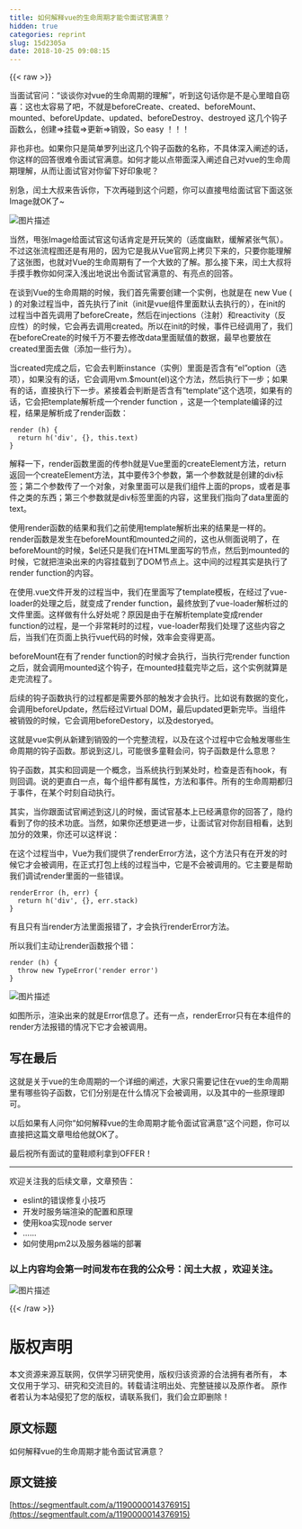 ```yaml
---
title: 如何解释vue的生命周期才能令面试官满意？
hidden: true
categories: reprint
slug: 15d2305a
date: 2018-10-25 09:08:15
---
```


{{< raw >}}
<p>&#x5F53;&#x9762;&#x8BD5;&#x5B98;&#x95EE;&#xFF1A;&#x201C;&#x8C08;&#x8C08;&#x4F60;&#x5BF9;vue&#x7684;&#x751F;&#x547D;&#x5468;&#x671F;&#x7684;&#x7406;&#x89E3;&#x201D;&#xFF0C;&#x542C;&#x5230;&#x8FD9;&#x53E5;&#x8BDD;&#x4F60;&#x662F;&#x4E0D;&#x662F;&#x5FC3;&#x91CC;&#x6697;&#x81EA;&#x7A83;&#x559C;&#xFF1A;&#x8FD9;&#x4E5F;&#x592A;&#x5BB9;&#x6613;&#x4E86;&#x5427;&#xFF0C;&#x4E0D;&#x5C31;&#x662F;beforeCreate&#x3001;created&#x3001;beforeMount&#x3001;mounted&#x3001;beforeUpdate&#x3001;updated&#x3001;beforeDestroy&#x3001;destroyed &#x8FD9;&#x51E0;&#x4E2A;&#x94A9;&#x5B50;&#x51FD;&#x6570;&#x4E48;&#xFF0C;&#x521B;&#x5EFA;=&gt;&#x6302;&#x8F7D;=&gt;&#x66F4;&#x65B0;=&gt;&#x9500;&#x6BC1;&#xFF0C;So easy &#xFF01;&#xFF01;&#xFF01;</p><p>&#x975E;&#x4E5F;&#x975E;&#x4E5F;&#x3002;&#x5982;&#x679C;&#x4F60;&#x53EA;&#x662F;&#x7B80;&#x5355;&#x7F57;&#x5217;&#x51FA;&#x8FD9;&#x51E0;&#x4E2A;&#x94A9;&#x5B50;&#x51FD;&#x6570;&#x7684;&#x540D;&#x79F0;&#xFF0C;&#x4E0D;&#x5177;&#x4F53;&#x6DF1;&#x5165;&#x9610;&#x8FF0;&#x7684;&#x8BDD;&#xFF0C;&#x4F60;&#x8FD9;&#x6837;&#x7684;&#x56DE;&#x7B54;&#x5F88;&#x96BE;&#x4EE4;&#x9762;&#x8BD5;&#x5B98;&#x6EE1;&#x610F;&#x3002;&#x5982;&#x4F55;&#x624D;&#x80FD;&#x4EE5;&#x70B9;&#x5E26;&#x9762;&#x6DF1;&#x5165;&#x9610;&#x8FF0;&#x81EA;&#x5DF1;&#x5BF9;vue&#x7684;&#x751F;&#x547D;&#x5468;&#x671F;&#x7406;&#x89E3;&#xFF0C;&#x4ECE;&#x800C;&#x8BA9;&#x9762;&#x8BD5;&#x5B98;&#x5BF9;&#x4F60;&#x7559;&#x4E0B;&#x597D;&#x5370;&#x8C61;&#x5462;&#xFF1F;</p><p>&#x522B;&#x6025;&#xFF0C;&#x95F0;&#x571F;&#x5927;&#x53D4;&#x6765;&#x544A;&#x8BC9;&#x4F60;&#xFF0C;&#x4E0B;&#x6B21;&#x518D;&#x78B0;&#x5230;&#x8FD9;&#x4E2A;&#x95EE;&#x9898;&#xFF0C;&#x4F60;&#x53EF;&#x4EE5;&#x76F4;&#x63A5;&#x7529;&#x7ED9;&#x9762;&#x8BD5;&#x5B98;&#x4E0B;&#x9762;&#x8FD9;&#x5F20;Image&#x5C31;OK&#x4E86;~</p><p><span class="img-wrap"><img data-src="/img/bV4xju?w=1200&amp;h=3039" src="https://static.alili.tech/img/bV4xju?w=1200&amp;h=3039" alt="&#x56FE;&#x7247;&#x63CF;&#x8FF0;" title="&#x56FE;&#x7247;&#x63CF;&#x8FF0;" style="cursor:pointer;display:inline"></span></p><p>&#x5F53;&#x7136;&#xFF0C;&#x7529;&#x5F20;Image&#x7ED9;&#x9762;&#x8BD5;&#x5B98;&#x8FD9;&#x53E5;&#x8BDD;&#x80AF;&#x5B9A;&#x662F;&#x5F00;&#x73A9;&#x7B11;&#x7684;&#xFF08;&#x9002;&#x5EA6;&#x5E7D;&#x9ED8;&#xFF0C;&#x7F13;&#x89E3;&#x7D27;&#x5F20;&#x6C14;&#x6C1B;&#xFF09;&#x3002;&#x4E0D;&#x8FC7;&#x8FD9;&#x5F20;&#x6D41;&#x7A0B;&#x56FE;&#x8FD8;&#x662F;&#x6709;&#x7528;&#x7684;&#xFF0C;&#x56E0;&#x4E3A;&#x5B83;&#x662F;&#x6211;&#x4ECE;Vue&#x5B98;&#x7F51;&#x4E0A;&#x62F7;&#x8D1D;&#x4E0B;&#x6765;&#x7684;&#xFF0C;&#x53EA;&#x8981;&#x4F60;&#x80FD;&#x7406;&#x89E3;&#x4E86;&#x8FD9;&#x5F20;&#x56FE;&#xFF0C;&#x4E5F;&#x5C31;&#x5BF9;Vue&#x7684;&#x751F;&#x547D;&#x5468;&#x671F;&#x6709;&#x4E86;&#x4E00;&#x4E2A;&#x5927;&#x81F4;&#x7684;&#x4E86;&#x89E3;&#x3002;&#x90A3;&#x4E48;&#x63A5;&#x4E0B;&#x6765;&#xFF0C;&#x95F0;&#x571F;&#x5927;&#x53D4;&#x5C06;&#x624B;&#x6478;&#x624B;&#x6559;&#x4F60;&#x5982;&#x4F55;&#x6DF1;&#x5165;&#x6D45;&#x51FA;&#x5730;&#x8BF4;&#x51FA;&#x4EE4;&#x9762;&#x8BD5;&#x5B98;&#x6EE1;&#x610F;&#x7684;&#x3001;&#x6709;&#x4EAE;&#x70B9;&#x7684;&#x56DE;&#x7B54;&#x3002;</p><p>&#x5728;&#x8C08;&#x5230;Vue&#x7684;&#x751F;&#x547D;&#x5468;&#x671F;&#x7684;&#x65F6;&#x5019;&#xFF0C;&#x6211;&#x4EEC;&#x9996;&#x5148;&#x9700;&#x8981;&#x521B;&#x5EFA;&#x4E00;&#x4E2A;&#x5B9E;&#x4F8B;&#xFF0C;&#x4E5F;&#x5C31;&#x662F;&#x5728; new Vue ( ) &#x7684;&#x5BF9;&#x8C61;&#x8FC7;&#x7A0B;&#x5F53;&#x4E2D;&#xFF0C;&#x9996;&#x5148;&#x6267;&#x884C;&#x4E86;init&#xFF08;init&#x662F;vue&#x7EC4;&#x4EF6;&#x91CC;&#x9762;&#x9ED8;&#x8BA4;&#x53BB;&#x6267;&#x884C;&#x7684;&#xFF09;&#xFF0C;&#x5728;init&#x7684;&#x8FC7;&#x7A0B;&#x5F53;&#x4E2D;&#x9996;&#x5148;&#x8C03;&#x7528;&#x4E86;beforeCreate&#xFF0C;&#x7136;&#x540E;&#x5728;injections&#xFF08;&#x6CE8;&#x5C04;&#xFF09;&#x548C;reactivity&#xFF08;&#x53CD;&#x5E94;&#x6027;&#xFF09;&#x7684;&#x65F6;&#x5019;&#xFF0C;&#x5B83;&#x4F1A;&#x518D;&#x53BB;&#x8C03;&#x7528;created&#x3002;&#x6240;&#x4EE5;&#x5728;init&#x7684;&#x65F6;&#x5019;&#xFF0C;&#x4E8B;&#x4EF6;&#x5DF2;&#x7ECF;&#x8C03;&#x7528;&#x4E86;&#xFF0C;&#x6211;&#x4EEC;&#x5728;beforeCreate&#x7684;&#x65F6;&#x5019;&#x5343;&#x4E07;&#x4E0D;&#x8981;&#x53BB;&#x4FEE;&#x6539;data&#x91CC;&#x9762;&#x8D4B;&#x503C;&#x7684;&#x6570;&#x636E;&#xFF0C;&#x6700;&#x65E9;&#x4E5F;&#x8981;&#x653E;&#x5728;created&#x91CC;&#x9762;&#x53BB;&#x505A;&#xFF08;&#x6DFB;&#x52A0;&#x4E00;&#x4E9B;&#x884C;&#x4E3A;&#xFF09;&#x3002;</p><p>&#x5F53;created&#x5B8C;&#x6210;&#x4E4B;&#x540E;&#xFF0C;&#x5B83;&#x4F1A;&#x53BB;&#x5224;&#x65AD;instance&#xFF08;&#x5B9E;&#x4F8B;&#xFF09;&#x91CC;&#x9762;&#x662F;&#x5426;&#x542B;&#x6709;&#x201C;el&#x201D;option&#xFF08;&#x9009;&#x9879;&#xFF09;&#xFF0C;&#x5982;&#x679C;&#x6CA1;&#x6709;&#x7684;&#x8BDD;&#xFF0C;&#x5B83;&#x4F1A;&#x8C03;&#x7528;vm.$mount(el)&#x8FD9;&#x4E2A;&#x65B9;&#x6CD5;&#xFF0C;&#x7136;&#x540E;&#x6267;&#x884C;&#x4E0B;&#x4E00;&#x6B65;&#xFF1B;&#x5982;&#x679C;&#x6709;&#x7684;&#x8BDD;&#xFF0C;&#x76F4;&#x63A5;&#x6267;&#x884C;&#x4E0B;&#x4E00;&#x6B65;&#x3002;&#x7D27;&#x63A5;&#x7740;&#x4F1A;&#x5224;&#x65AD;&#x662F;&#x5426;&#x542B;&#x6709;&#x201C;template&#x201D;&#x8FD9;&#x4E2A;&#x9009;&#x9879;&#xFF0C;&#x5982;&#x679C;&#x6709;&#x7684;&#x8BDD;&#xFF0C;&#x5B83;&#x4F1A;&#x628A;template&#x89E3;&#x6790;&#x6210;&#x4E00;&#x4E2A;render function &#xFF0C;&#x8FD9;&#x662F;&#x4E00;&#x4E2A;template&#x7F16;&#x8BD1;&#x7684;&#x8FC7;&#x7A0B;&#xFF0C;&#x7ED3;&#x679C;&#x662F;&#x89E3;&#x6790;&#x6210;&#x4E86;render&#x51FD;&#x6570;&#xFF1A;</p><div class="widget-codetool" style="display:none"><div class="widget-codetool--inner"><span class="selectCode code-tool" data-toggle="tooltip" data-placement="top" title="" data-original-title="&#x5168;&#x9009;"></span> <span type="button" class="copyCode code-tool" data-toggle="tooltip" data-placement="top" data-clipboard-text="render (h) {
  return h(&apos;div&apos;, {}, this.text)
}" title="" data-original-title="&#x590D;&#x5236;"></span> <span type="button" class="saveToNote code-tool" data-toggle="tooltip" data-placement="top" title="" data-original-title="&#x653E;&#x8FDB;&#x7B14;&#x8BB0;"></span></div></div><pre class="hljs kotlin"><code>render (h) {
  <span class="hljs-keyword">return</span> h(<span class="hljs-string">&apos;div&apos;</span>, {}, <span class="hljs-keyword">this</span>.text)
}</code></pre><p>&#x89E3;&#x91CA;&#x4E00;&#x4E0B;&#xFF0C;render&#x51FD;&#x6570;&#x91CC;&#x9762;&#x7684;&#x4F20;&#x53C2;h&#x5C31;&#x662F;Vue&#x91CC;&#x9762;&#x7684;createElement&#x65B9;&#x6CD5;&#xFF0C;return&#x8FD4;&#x56DE;&#x4E00;&#x4E2A;createElement&#x65B9;&#x6CD5;&#xFF0C;&#x5176;&#x4E2D;&#x8981;&#x4F20;3&#x4E2A;&#x53C2;&#x6570;&#xFF0C;&#x7B2C;&#x4E00;&#x4E2A;&#x53C2;&#x6570;&#x5C31;&#x662F;&#x521B;&#x5EFA;&#x7684;div&#x6807;&#x7B7E;&#xFF1B;&#x7B2C;&#x4E8C;&#x4E2A;&#x53C2;&#x6570;&#x4F20;&#x4E86;&#x4E00;&#x4E2A;&#x5BF9;&#x8C61;&#xFF0C;&#x5BF9;&#x8C61;&#x91CC;&#x9762;&#x53EF;&#x4EE5;&#x662F;&#x6211;&#x4EEC;&#x7EC4;&#x4EF6;&#x4E0A;&#x9762;&#x7684;props&#xFF0C;&#x6216;&#x8005;&#x662F;&#x4E8B;&#x4EF6;&#x4E4B;&#x7C7B;&#x7684;&#x4E1C;&#x897F;&#xFF1B;&#x7B2C;&#x4E09;&#x4E2A;&#x53C2;&#x6570;&#x5C31;&#x662F;div&#x6807;&#x7B7E;&#x91CC;&#x9762;&#x7684;&#x5185;&#x5BB9;&#xFF0C;&#x8FD9;&#x91CC;&#x6211;&#x4EEC;&#x6307;&#x5411;&#x4E86;data&#x91CC;&#x9762;&#x7684;text&#x3002;</p><p>&#x4F7F;&#x7528;render&#x51FD;&#x6570;&#x7684;&#x7ED3;&#x679C;&#x548C;&#x6211;&#x4EEC;&#x4E4B;&#x524D;&#x4F7F;&#x7528;template&#x89E3;&#x6790;&#x51FA;&#x6765;&#x7684;&#x7ED3;&#x679C;&#x662F;&#x4E00;&#x6837;&#x7684;&#x3002;render&#x51FD;&#x6570;&#x662F;&#x53D1;&#x751F;&#x5728;beforeMount&#x548C;mounted&#x4E4B;&#x95F4;&#x7684;&#xFF0C;&#x8FD9;&#x4E5F;&#x4ECE;&#x4FA7;&#x9762;&#x8BF4;&#x660E;&#x4E86;&#xFF0C;&#x5728;beforeMount&#x7684;&#x65F6;&#x5019;&#xFF0C;$el&#x8FD8;&#x53EA;&#x662F;&#x6211;&#x4EEC;&#x5728;HTML&#x91CC;&#x9762;&#x5199;&#x7684;&#x8282;&#x70B9;&#xFF0C;&#x7136;&#x540E;&#x5230;mounted&#x7684;&#x65F6;&#x5019;&#xFF0C;&#x5B83;&#x5C31;&#x628A;&#x6E32;&#x67D3;&#x51FA;&#x6765;&#x7684;&#x5185;&#x5BB9;&#x6302;&#x8F7D;&#x5230;&#x4E86;DOM&#x8282;&#x70B9;&#x4E0A;&#x3002;&#x8FD9;&#x4E2D;&#x95F4;&#x7684;&#x8FC7;&#x7A0B;&#x5176;&#x5B9E;&#x662F;&#x6267;&#x884C;&#x4E86;render function&#x7684;&#x5185;&#x5BB9;&#x3002;</p><p>&#x5728;&#x4F7F;&#x7528;.vue&#x6587;&#x4EF6;&#x5F00;&#x53D1;&#x7684;&#x8FC7;&#x7A0B;&#x5F53;&#x4E2D;&#xFF0C;&#x6211;&#x4EEC;&#x5728;&#x91CC;&#x9762;&#x5199;&#x4E86;template&#x6A21;&#x677F;&#xFF0C;&#x5728;&#x7ECF;&#x8FC7;&#x4E86;vue-loader&#x7684;&#x5904;&#x7406;&#x4E4B;&#x540E;&#xFF0C;&#x5C31;&#x53D8;&#x6210;&#x4E86;render function&#xFF0C;&#x6700;&#x7EC8;&#x653E;&#x5230;&#x4E86;vue-loader&#x89E3;&#x6790;&#x8FC7;&#x7684;&#x6587;&#x4EF6;&#x91CC;&#x9762;&#x3002;&#x8FD9;&#x6837;&#x505A;&#x6709;&#x4EC0;&#x4E48;&#x597D;&#x5904;&#x5462;&#xFF1F;&#x539F;&#x56E0;&#x662F;&#x7531;&#x4E8E;&#x5728;&#x89E3;&#x6790;template&#x53D8;&#x6210;render function&#x7684;&#x8FC7;&#x7A0B;&#xFF0C;&#x662F;&#x4E00;&#x4E2A;&#x975E;&#x5E38;&#x8017;&#x65F6;&#x7684;&#x8FC7;&#x7A0B;&#xFF0C;vue-loader&#x5E2E;&#x6211;&#x4EEC;&#x5904;&#x7406;&#x4E86;&#x8FD9;&#x4E9B;&#x5185;&#x5BB9;&#x4E4B;&#x540E;&#xFF0C;&#x5F53;&#x6211;&#x4EEC;&#x5728;&#x9875;&#x9762;&#x4E0A;&#x6267;&#x884C;vue&#x4EE3;&#x7801;&#x7684;&#x65F6;&#x5019;&#xFF0C;&#x6548;&#x7387;&#x4F1A;&#x53D8;&#x5F97;&#x66F4;&#x9AD8;&#x3002;</p><p>beforeMount&#x5728;&#x6709;&#x4E86;render function&#x7684;&#x65F6;&#x5019;&#x624D;&#x4F1A;&#x6267;&#x884C;&#xFF0C;&#x5F53;&#x6267;&#x884C;&#x5B8C;render function&#x4E4B;&#x540E;&#xFF0C;&#x5C31;&#x4F1A;&#x8C03;&#x7528;mounted&#x8FD9;&#x4E2A;&#x94A9;&#x5B50;&#xFF0C;&#x5728;mounted&#x6302;&#x8F7D;&#x5B8C;&#x6BD5;&#x4E4B;&#x540E;&#xFF0C;&#x8FD9;&#x4E2A;&#x5B9E;&#x4F8B;&#x5C31;&#x7B97;&#x662F;&#x8D70;&#x5B8C;&#x6D41;&#x7A0B;&#x4E86;&#x3002;</p><p>&#x540E;&#x7EED;&#x7684;&#x94A9;&#x5B50;&#x51FD;&#x6570;&#x6267;&#x884C;&#x7684;&#x8FC7;&#x7A0B;&#x90FD;&#x662F;&#x9700;&#x8981;&#x5916;&#x90E8;&#x7684;&#x89E6;&#x53D1;&#x624D;&#x4F1A;&#x6267;&#x884C;&#x3002;&#x6BD4;&#x5982;&#x8BF4;&#x6709;&#x6570;&#x636E;&#x7684;&#x53D8;&#x5316;&#xFF0C;&#x4F1A;&#x8C03;&#x7528;beforeUpdate&#xFF0C;&#x7136;&#x540E;&#x7ECF;&#x8FC7;Virtual DOM&#xFF0C;&#x6700;&#x540E;updated&#x66F4;&#x65B0;&#x5B8C;&#x6BD5;&#x3002;&#x5F53;&#x7EC4;&#x4EF6;&#x88AB;&#x9500;&#x6BC1;&#x7684;&#x65F6;&#x5019;&#xFF0C;&#x5B83;&#x4F1A;&#x8C03;&#x7528;beforeDestory&#xFF0C;&#x4EE5;&#x53CA;destoryed&#x3002;</p><p>&#x8FD9;&#x5C31;&#x662F;vue&#x5B9E;&#x4F8B;&#x4ECE;&#x65B0;&#x5EFA;&#x5230;&#x9500;&#x6BC1;&#x7684;&#x4E00;&#x4E2A;&#x5B8C;&#x6574;&#x6D41;&#x7A0B;&#xFF0C;&#x4EE5;&#x53CA;&#x5728;&#x8FD9;&#x4E2A;&#x8FC7;&#x7A0B;&#x4E2D;&#x5B83;&#x4F1A;&#x89E6;&#x53D1;&#x54EA;&#x4E9B;&#x751F;&#x547D;&#x5468;&#x671F;&#x7684;&#x94A9;&#x5B50;&#x51FD;&#x6570;&#x3002;&#x90A3;&#x8BF4;&#x5230;&#x8FD9;&#x513F;&#xFF0C;&#x53EF;&#x80FD;&#x5F88;&#x591A;&#x7AE5;&#x978B;&#x4F1A;&#x95EE;&#xFF0C;&#x94A9;&#x5B50;&#x51FD;&#x6570;&#x662F;&#x4EC0;&#x4E48;&#x610F;&#x601D;&#xFF1F;</p><p>&#x94A9;&#x5B50;&#x51FD;&#x6570;&#xFF0C;&#x5176;&#x5B9E;&#x548C;&#x56DE;&#x8C03;&#x662F;&#x4E00;&#x4E2A;&#x6982;&#x5FF5;&#xFF0C;&#x5F53;&#x7CFB;&#x7EDF;&#x6267;&#x884C;&#x5230;&#x67D0;&#x5904;&#x65F6;&#xFF0C;&#x68C0;&#x67E5;&#x662F;&#x5426;&#x6709;hook&#xFF0C;&#x6709;&#x5219;&#x56DE;&#x8C03;&#x3002;&#x8BF4;&#x7684;&#x66F4;&#x76F4;&#x767D;&#x4E00;&#x70B9;&#xFF0C;&#x6BCF;&#x4E2A;&#x7EC4;&#x4EF6;&#x90FD;&#x6709;&#x5C5E;&#x6027;&#xFF0C;&#x65B9;&#x6CD5;&#x548C;&#x4E8B;&#x4EF6;&#x3002;&#x6240;&#x6709;&#x7684;&#x751F;&#x547D;&#x5468;&#x671F;&#x90FD;&#x5F52;&#x4E8E;&#x4E8B;&#x4EF6;&#xFF0C;&#x5728;&#x67D0;&#x4E2A;&#x65F6;&#x523B;&#x81EA;&#x52A8;&#x6267;&#x884C;&#x3002;</p><p>&#x5176;&#x5B9E;&#xFF0C;&#x5F53;&#x4F60;&#x8DDF;&#x9762;&#x8BD5;&#x5B98;&#x9610;&#x8FF0;&#x5230;&#x8FD9;&#x513F;&#x7684;&#x65F6;&#x5019;&#xFF0C;&#x9762;&#x8BD5;&#x5B98;&#x57FA;&#x672C;&#x4E0A;&#x5DF2;&#x7ECF;&#x6EE1;&#x610F;&#x4F60;&#x7684;&#x56DE;&#x7B54;&#x4E86;&#xFF0C;&#x9690;&#x7EA6;&#x770B;&#x5230;&#x4E86;&#x4F60;&#x7684;&#x6280;&#x672F;&#x529F;&#x5E95;&#x3002;&#x5F53;&#x7136;&#xFF0C;&#x5982;&#x679C;&#x4F60;&#x8FD8;&#x60F3;&#x66F4;&#x8FDB;&#x4E00;&#x6B65;&#xFF0C;&#x8BA9;&#x9762;&#x8BD5;&#x5B98;&#x5BF9;&#x4F60;&#x522E;&#x76EE;&#x76F8;&#x770B;&#xFF0C;&#x8FBE;&#x5230;&#x52A0;&#x5206;&#x7684;&#x6548;&#x679C;&#xFF0C;&#x4F60;&#x8FD8;&#x53EF;&#x4EE5;&#x8FD9;&#x6837;&#x8BF4;&#xFF1A;</p><p>&#x5728;&#x8FD9;&#x4E2A;&#x8FC7;&#x7A0B;&#x5F53;&#x4E2D;&#xFF0C;Vue&#x4E3A;&#x6211;&#x4EEC;&#x63D0;&#x4F9B;&#x4E86;renderError&#x65B9;&#x6CD5;&#xFF0C;&#x8FD9;&#x4E2A;&#x65B9;&#x6CD5;&#x53EA;&#x6709;&#x5728;&#x5F00;&#x53D1;&#x7684;&#x65F6;&#x5019;&#x5B83;&#x624D;&#x4F1A;&#x88AB;&#x8C03;&#x7528;&#xFF0C;&#x5728;&#x6B63;&#x5F0F;&#x6253;&#x5305;&#x4E0A;&#x7EBF;&#x7684;&#x8FC7;&#x7A0B;&#x5F53;&#x4E2D;&#xFF0C;&#x5B83;&#x662F;&#x4E0D;&#x4F1A;&#x88AB;&#x8C03;&#x7528;&#x7684;&#x3002;&#x5B83;&#x4E3B;&#x8981;&#x662F;&#x5E2E;&#x52A9;&#x6211;&#x4EEC;&#x8C03;&#x8BD5;render&#x91CC;&#x9762;&#x7684;&#x4E00;&#x4E9B;&#x9519;&#x8BEF;&#x3002;</p><div class="widget-codetool" style="display:none"><div class="widget-codetool--inner"><span class="selectCode code-tool" data-toggle="tooltip" data-placement="top" title="" data-original-title="&#x5168;&#x9009;"></span> <span type="button" class="copyCode code-tool" data-toggle="tooltip" data-placement="top" data-clipboard-text="renderError (h, err) {
  return h(&apos;div&apos;, {}, err.stack)
}" title="" data-original-title="&#x590D;&#x5236;"></span> <span type="button" class="saveToNote code-tool" data-toggle="tooltip" data-placement="top" title="" data-original-title="&#x653E;&#x8FDB;&#x7B14;&#x8BB0;"></span></div></div><pre class="hljs stata"><code>renderError (<span class="hljs-keyword">h</span>, <span class="hljs-keyword">err</span>) {
  <span class="hljs-keyword">return</span> <span class="hljs-built_in">h</span>(&apos;div&apos;, {}, <span class="hljs-keyword">err</span>.<span class="hljs-keyword">stack</span>)
}</code></pre><p>&#x6709;&#x4E14;&#x53EA;&#x6709;&#x5F53;render&#x65B9;&#x6CD5;&#x91CC;&#x9762;&#x62A5;&#x9519;&#x4E86;&#xFF0C;&#x624D;&#x4F1A;&#x6267;&#x884C;renderError&#x65B9;&#x6CD5;&#x3002;</p><p>&#x6240;&#x4EE5;&#x6211;&#x4EEC;&#x4E3B;&#x52A8;&#x8BA9;render&#x51FD;&#x6570;&#x62A5;&#x4E2A;&#x9519;&#xFF1A;</p><div class="widget-codetool" style="display:none"><div class="widget-codetool--inner"><span class="selectCode code-tool" data-toggle="tooltip" data-placement="top" title="" data-original-title="&#x5168;&#x9009;"></span> <span type="button" class="copyCode code-tool" data-toggle="tooltip" data-placement="top" data-clipboard-text="render (h) {
  throw new TypeError(&apos;render error&apos;)
}" title="" data-original-title="&#x590D;&#x5236;"></span> <span type="button" class="saveToNote code-tool" data-toggle="tooltip" data-placement="top" title="" data-original-title="&#x653E;&#x8FDB;&#x7B14;&#x8BB0;"></span></div></div><pre class="hljs haxe"><code>render (h) {
  <span class="hljs-keyword">throw</span> <span class="hljs-keyword">new</span> <span class="hljs-type">TypeError</span>(<span class="hljs-string">&apos;render error&apos;</span>)
}</code></pre><p><span class="img-wrap"><img data-src="/img/bV8ufZ?w=1300&amp;h=420" src="https://static.alili.tech/img/bV8ufZ?w=1300&amp;h=420" alt="&#x56FE;&#x7247;&#x63CF;&#x8FF0;" title="&#x56FE;&#x7247;&#x63CF;&#x8FF0;" style="cursor:pointer;display:inline"></span></p><p>&#x5982;&#x56FE;&#x6240;&#x793A;&#xFF0C;&#x6E32;&#x67D3;&#x51FA;&#x6765;&#x7684;&#x5C31;&#x662F;Error&#x4FE1;&#x606F;&#x4E86;&#x3002;&#x8FD8;&#x6709;&#x4E00;&#x70B9;&#xFF0C;renderError&#x53EA;&#x6709;&#x5728;&#x672C;&#x7EC4;&#x4EF6;&#x7684;render&#x65B9;&#x6CD5;&#x62A5;&#x9519;&#x7684;&#x60C5;&#x51B5;&#x4E0B;&#x5B83;&#x624D;&#x4F1A;&#x88AB;&#x8C03;&#x7528;&#x3002;</p><h2 id="articleHeader0">&#x5199;&#x5728;&#x6700;&#x540E;</h2><p>&#x8FD9;&#x5C31;&#x662F;&#x5173;&#x4E8E;vue&#x7684;&#x751F;&#x547D;&#x5468;&#x671F;&#x7684;&#x4E00;&#x4E2A;&#x8BE6;&#x7EC6;&#x7684;&#x9610;&#x8FF0;&#xFF0C;&#x5927;&#x5BB6;&#x53EA;&#x9700;&#x8981;&#x8BB0;&#x4F4F;&#x5728;vue&#x7684;&#x751F;&#x547D;&#x5468;&#x671F;&#x91CC;&#x6709;&#x54EA;&#x4E9B;&#x94A9;&#x5B50;&#x51FD;&#x6570;&#xFF0C;&#x5B83;&#x4EEC;&#x5206;&#x522B;&#x662F;&#x5728;&#x4EC0;&#x4E48;&#x60C5;&#x51B5;&#x4E0B;&#x4F1A;&#x88AB;&#x8C03;&#x7528;&#xFF0C;&#x4EE5;&#x53CA;&#x5176;&#x4E2D;&#x7684;&#x4E00;&#x4E9B;&#x539F;&#x7406;&#x5373;&#x53EF;&#x3002;</p><p>&#x4EE5;&#x540E;&#x5982;&#x679C;&#x6709;&#x4EBA;&#x95EE;&#x4F60;&#x201C;&#x5982;&#x4F55;&#x89E3;&#x91CA;vue&#x7684;&#x751F;&#x547D;&#x5468;&#x671F;&#x624D;&#x80FD;&#x4EE4;&#x9762;&#x8BD5;&#x5B98;&#x6EE1;&#x610F;&#x201D;&#x8FD9;&#x4E2A;&#x95EE;&#x9898;&#xFF0C;&#x4F60;&#x53EF;&#x4EE5;&#x76F4;&#x63A5;&#x628A;&#x8FD9;&#x7BC7;&#x6587;&#x7AE0;&#x7529;&#x7ED9;&#x4ED6;&#x5C31;OK&#x4E86;&#x3002;</p><p>&#x6700;&#x540E;&#x795D;&#x6240;&#x6709;&#x9762;&#x8BD5;&#x7684;&#x7AE5;&#x978B;&#x987A;&#x5229;&#x62FF;&#x5230;OFFER&#xFF01;</p><hr><p>&#x6B22;&#x8FCE;&#x5173;&#x6CE8;&#x6211;&#x7684;&#x540E;&#x7EED;&#x6587;&#x7AE0;&#xFF0C;&#x6587;&#x7AE0;&#x9884;&#x544A;&#xFF1A;</p><ul><li>eslint&#x7684;&#x9519;&#x8BEF;&#x4FEE;&#x590D;&#x5C0F;&#x6280;&#x5DE7;</li><li>&#x5F00;&#x53D1;&#x65F6;&#x670D;&#x52A1;&#x7AEF;&#x6E32;&#x67D3;&#x7684;&#x914D;&#x7F6E;&#x548C;&#x539F;&#x7406;</li><li>&#x4F7F;&#x7528;koa&#x5B9E;&#x73B0;node server</li><li>......</li><li>&#x5982;&#x4F55;&#x4F7F;&#x7528;pm2&#x4EE5;&#x53CA;&#x670D;&#x52A1;&#x5668;&#x7AEF;&#x7684;&#x90E8;&#x7F72;</li></ul><h3 id="articleHeader1">&#x4EE5;&#x4E0A;&#x5185;&#x5BB9;&#x5747;&#x4F1A;&#x7B2C;&#x4E00;&#x65F6;&#x95F4;&#x53D1;&#x5E03;&#x5728;&#x6211;&#x7684;&#x516C;&#x4F17;&#x53F7;&#xFF1A;&#x95F0;&#x571F;&#x5927;&#x53D4; &#xFF0C;&#x6B22;&#x8FCE;&#x5173;&#x6CE8;&#x3002;</h3><p><span class="img-wrap"><img data-src="/img/bV8ufS?w=258&amp;h=258" src="https://static.alili.tech/img/bV8ufS?w=258&amp;h=258" alt="&#x56FE;&#x7247;&#x63CF;&#x8FF0;" title="&#x56FE;&#x7247;&#x63CF;&#x8FF0;" style="cursor:pointer;display:inline"></span></p>
{{< /raw >}}

# 版权声明
本文资源来源互联网，仅供学习研究使用，版权归该资源的合法拥有者所有，
本文仅用于学习、研究和交流目的。转载请注明出处、完整链接以及原作者。
原作者若认为本站侵犯了您的版权，请联系我们，我们会立即删除！

## 原文标题
如何解释vue的生命周期才能令面试官满意？

## 原文链接
[https://segmentfault.com/a/1190000014376915](https://segmentfault.com/a/1190000014376915)

